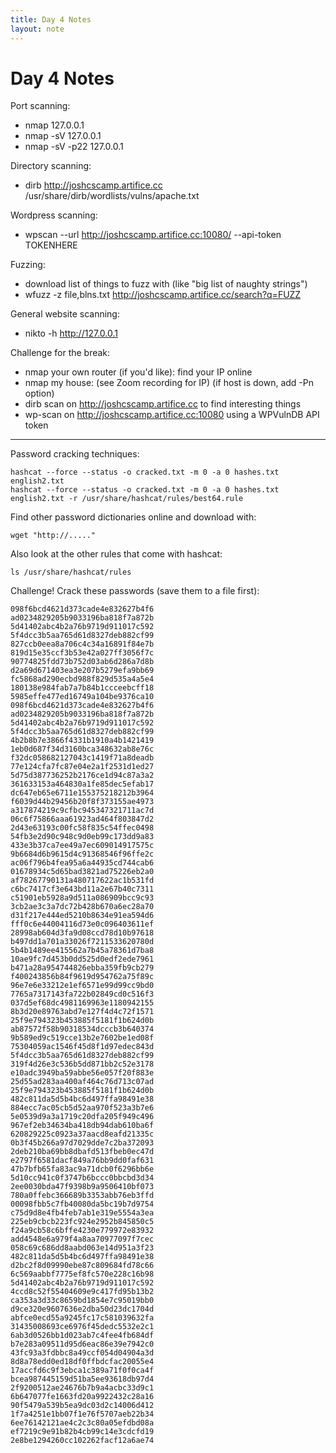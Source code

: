```yaml
---
title: Day 4 Notes
layout: note
---
```


# Day 4 Notes

Port scanning:

- nmap 127.0.0.1
- nmap -sV 127.0.0.1
- nmap -sV -p22 127.0.0.1

Directory scanning:

- dirb http://joshcscamp.artifice.cc /usr/share/dirb/wordlists/vulns/apache.txt

Wordpress scanning:

- wpscan --url http://joshcscamp.artifice.cc:10080/ --api-token TOKENHERE

Fuzzing:

- download list of things to fuzz with (like "big list of naughty strings")
- wfuzz -z file,blns.txt http://joshcscamp.artifice.cc/search?q=FUZZ

General website scanning:

- nikto -h http://127.0.0.1

Challenge for the break:

- nmap your own router (if you'd like): find your IP online
- nmap my house: (see Zoom recording for IP) (if host is down, add -Pn option)
- dirb scan on http://joshcscamp.artifice.cc to find interesting things
- wp-scan on http://joshcscamp.artifice.cc:10080 using a WPVulnDB API token

---

Password cracking techniques:

```
hashcat --force --status -o cracked.txt -m 0 -a 0 hashes.txt english2.txt
hashcat --force --status -o cracked.txt -m 0 -a 0 hashes.txt english2.txt -r /usr/share/hashcat/rules/best64.rule
```

Find other password dictionaries online and download with:

```
wget "http://....."
```

Also look at the other rules that come with hashcat:

```
ls /usr/share/hashcat/rules
```

Challenge! Crack these passwords (save them to a file first):

```
098f6bcd4621d373cade4e832627b4f6
ad0234829205b9033196ba818f7a872b
5d41402abc4b2a76b9719d911017c592
5f4dcc3b5aa765d61d8327deb882cf99
827ccb0eea8a706c4c34a16891f84e7b
819d15e35ccf3b53e42a027ff3056f7c
90774825fdd73b752d03ab6d286a7d8b
d2a69d671403ea3e207b5279efa9bb69
fc5868ad290ecbd988f829d535a4a5e4
180138e984fab7a7b84b1ccceebcff18
5985effe477ed16749a104be9376ca10
098f6bcd4621d373cade4e832627b4f6
ad0234829205b9033196ba818f7a872b
5d41402abc4b2a76b9719d911017c592
5f4dcc3b5aa765d61d8327deb882cf99
4b2b8b7e3866f4331b1910a4b1421419
1eb0d687f34d3160bca348632ab8e76c
f32dc058682127043c1419f71a8deadb
77e124cfa7fc87e04e2a1f2531d1ed27
5d75d387736252b2176ce1d94c87a3a2
361633153a464830a1fe85dec5efab17
dc647eb65e6711e155375218212b3964
f6039d44b29456b20f8f373155ae4973
a317874219c9cfbc945347321711ac7d
06c6f75866aaa61923ad464f803847d2
2d43e63193c00fc58f835c54ffec0498
54fb3e2d90c948c9d0eb99c173dd9a83
433e3b37ca7ee49a7ec609014917575c
9b6684d6b9615d4c91368546f96ffe2c
ac06f796b4fea95a6a44935cd744cab6
01678934c5d65bad3821ad75226eb2a0
af78267790131a480717622ac1b531fd
c6bc7417cf3e643bd11a2e67b40c7311
c51901eb5928a9d511a086909bcc9c93
3cb2ae3c3a7dc72b428b670a6ec28a70
d31f217e444ed5210b8634e91ea594d6
fff0c6e44004116d73e0c096403611ef
28998ab604d3fa9d08ccd78d10b97618
b497dd1a701a33026f7211533620780d
5b4b1489ee415562a7b45a78361d7ba8
10ae9fc7d453b0dd525d0edf2ede7961
b471a28a954744826ebba359fb9cb279
f400243856b84f9619d954762a75f89c
96e7e6e33212e1ef6571e99d99cc9bd0
7765a7317143fa722b02849cd0c516f3
037d5ef68dc4981169963e1180942155
8b3d20e89763abd7e127f4d4c72f1571
25f9e794323b453885f5181f1b624d0b
ab87572f58b90318534dcccb3b640374
9b589ed9c519cce13b2e7602be1ed08f
75304059ac1546f45d8f1d97edec843d
5f4dcc3b5aa765d61d8327deb882cf99
319f4d26e3c536b5dd871bb2c52e3178
e10adc3949ba59abbe56e057f20f883e
25d55ad283aa400af464c76d713c07ad
25f9e794323b453885f5181f1b624d0b
482c811da5d5b4bc6d497ffa98491e38
884ecc7ac05cb5d52aa970f523a3b7e6
5e0539d9a3a1719c20dfa205f949c496
967ef2eb34634ba418db94dab610ba6f
620829225c0923a37aacd8eafd21335c
0b3f45b266a97d7029dde7c2ba372093
2deb210ba69bb8dbafd513fbeb0ec47d
e2797f6581dacf849a76bb9dd0faf631
47b7bfb65fa83ac9a71dcb0f6296bb6e
5d10cc941c0f3747b6bccc0bbcbd3d34
2ee0030bda47f9398b9a9506410bf073
780a0ffebc366689b3353abb76eb3ffd
00098fbb5c7fb40080da5bc19b7d9754
c75d9d8e4fb4feb7ab1e319e5554a3ea
225eb9cbcb223fc924e2952b845850c5
f24a9cb58c6bffe4230e779972e83932
add4548e6a979f4a8aa70977097f7cec
058c69c686dd8aabd063e14d951a3f23
482c811da5d5b4bc6d497ffa98491e38
d2bc2f8d09990ebe87c809684fd78c66
6c569aabbf7775ef8fc570e228c16b98
5d41402abc4b2a76b9719d911017c592
4ccd8c52f55404609e9c417fd95b13b2
ca353a3d33c8659bd1854e7c95019bb0
d9ce320e9607636e2dba50d23dc1704d
abfce0ecd55a9245fc17c581039632fa
31435008693ce6976f45dedc5532e2c1
6ab3d0526bb1d023ab7c4fee4fb684df
b7e283a09511d95d6eac86e39e7942c0
43fc93a3fdbbc8a49ccf054d04904a3d
8d8a78edd0ed18df0ffbdcfac20055e4
17accfd6c9f3ebca1c389a71f0f0ca4f
bcea987445159d51ba5ee93618db97d4
2f9200512ae24676b7b9a4acbc33d9c1
6b647077fe1663fd20a9922432c28a16
90f5479a539b5ea9dc03d2c14006d412
1f7a4251e1bb07f1e76f5707aeb22b34
6ee76142121ae4c2c3c80a05efdbd08a
ef7219c9e91b82b4cb99c14e3cdcfd19
2e8be1294260cc102262facf12a6ae74
```
